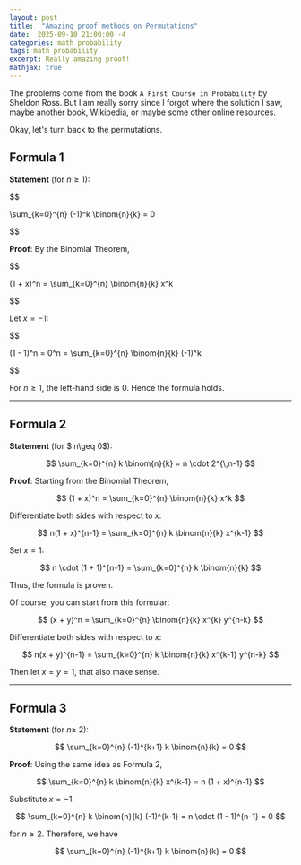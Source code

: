 ```yaml
---
layout: post
title:  "Amazing proof methods on Permutations"
date:  2025-09-10 21:00:00 -4
categories: math probability
tags: math probability
excerpt: Really amazing proof!
mathjax: true
---
```


The problems come from the book ```A First Course in Probability``` by Sheldon Ross. But I am really sorry since I forgot where the solution I saw, maybe another book, Wikipedia, or maybe some other online resources.

Okay, let's turn back to the permutations.


## Formula 1
**Statement** (for $n \geq 1$):

$$

\sum_{k=0}^{n} (-1)^k \binom{n}{k} = 0

$$

**Proof**: By the Binomial Theorem,

$$

(1 + x)^n = \sum_{k=0}^{n} \binom{n}{k} x^k

$$

Let $x = -1$:

$$

(1 - 1)^n = 0^n = \sum_{k=0}^{n} \binom{n}{k} (-1)^k

$$

For $n \geq 1$, the left-hand side is $0$. Hence the formula holds.

---

## Formula 2
**Statement** (for $ n\geq 0$):

$$ \sum_{k=0}^{n} k \binom{n}{k} = n \cdot 2^{\,n-1} $$

**Proof**: Starting from the Binomial Theorem,

$$
(1 + x)^n = \sum_{k=0}^{n} \binom{n}{k} x^k
$$

Differentiate both sides with respect to $x$:

$$
n(1 + x)^{n-1} = \sum_{k=0}^{n} k \binom{n}{k} x^{k-1}
$$


Set $x = 1$:

$$
n \cdot (1 + 1)^{n-1} = \sum_{k=0}^{n} k \binom{n}{k}
$$

Thus, the formula is proven.

Of course, you can start from this formular:

$$
(x + y)^n = \sum_{k=0}^{n} \binom{n}{k} x^{k} y^{n-k}
$$

Differentiate both sides with respect to $x$:

$$
n(x + y)^{n-1} = \sum_{k=0}^{n} k \binom{n}{k} x^{k-1} y^{n-k}
$$

Then let $x=y=1$, that also make sense.

---

## Formula 3
**Statement** (for $n \geq$ 2):

$$
\sum_{k=0}^{n} (-1)^{k+1} k \binom{n}{k} = 0
$$

**Proof**: Using the same idea as Formula 2,

$$
\sum_{k=0}^{n} k \binom{n}{k} x^{k-1} = n (1 + x)^{n-1}
$$

Substitute $x = -1$:

$$
\sum_{k=0}^{n} k \binom{n}{k} (-1)^{k-1} = n \cdot (1 - 1)^{n-1} = 0
$$

for $n \geq 2$. Therefore, we have

$$
\sum_{k=0}^{n} (-1)^{k+1} k \binom{n}{k} = 0
$$

